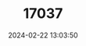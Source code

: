 ---
title: "17037"
category: "Phodopus sungorus"
draft: false
date: 2024-02-22 13:03:50
languages:
  English: ["Dzhungarian Hamster"]
  Russian: ["Dzhungarskii Homyachok"]
---